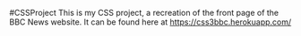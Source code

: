 #CSSProject
This is my CSS project, a recreation of the front page of the BBC News website. It can be found here at https://css3bbc.herokuapp.com/
